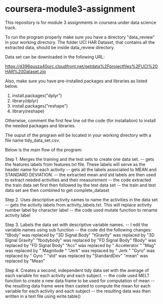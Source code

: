 # coursera-module3-assignment
This repository is for module 3 assignments in coursera under data science track.

To run the program properly make sure you have a directory "data_review"
in your working directory. The folder UCI HAR Dataset, that contains all the extracted data,
should be inside data_review directory.

Data set can be downloaded in the following URL:

https://d396qusza40orc.cloudfront.net/getdata%2Fprojectfiles%2FUCI%20HAR%20Dataset.zip


Also, make sure you have pre-installed packages and libraries as listed below.
  1. install.packages("dplyr")
  2. library(dplyr)
  3. install.packages("reshape")
  4. library(reshape)
  
Otherwise, comment the first few line od the code (for installation) to install the 
needed packages and libraries.

The ouput of the program will be located in your working directory with a file name
tidy_data_set.csv.

Below is the main flow of the program:

Step 1. Merges the training and the test sets to create one data set.
  -- gets the features labels from features.txt file. These labels will serve as the header name for each activity
  -- gets all the labels associated to MEAN and STANDARD DEVIATION. 
  -- the extracted mean and std labels are then used to extract needed activities and their measurement
  -- the code extracted the train data set first then followed by the test data set
  -- the train and test data set are then combined to get complete_dataset
  
Step 2. Uses descriptive activity names to name the activities in the data set
  -- gets the activity labels from activity_labels.txt. This will replace activity number label by character label
  -- the code used mutate function to rename activity label
  
Step 3. Labels the data set with descriptive variable names.
  -- I edit the variable names using sub function
  -- the code did the following changes: 
      "tBody" was replaced by "3D Signal Body"
      "tGravity" was replaced by "3D Signal Gravity"
      "fbodybody" was replaced by "FD Signal Body"
      fBody" was replaced by "FD Signal Body"
      "Acc" was replaced by " Accelerator "
      "Mag" was replaced by " Magnitude "
      "Jerk" was replaced by " Jerk "
      "Gyro" was replaced by " Gyro "
      "std" was replaced by "StandardDev"
      "mean" was replaced by "Mean"
      
Step 4. Creates a second, independent tidy data set with the average of each variable for each activity and each subject.
  -- the code used MELT function to create a new data frame to be used for computation of mean
  -- the resulting data frame were then casted to compute the mean for each variable for each activity and each subject
  -- the resulting data was then written in a text file using write.table()




